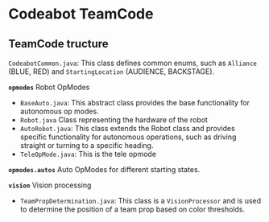 # Codeabot TeamCode

## TeamCode tructure

`CodeabotCommon.java`: This class defines common enums, such as `Alliance` (BLUE, RED) and `StartingLocation` (AUDIENCE, BACKSTAGE).

**`opmodes`** Robot OpModes

- `BaseAuto.java`: This abstract class provides the base functionality for autonomous op modes.
- `Robot.java` Class representing the hardware of the robot
- `AutoRobot.java`: This class extends the Robot class and provides specific functionality for autonomous operations, such as driving straight or turning to a specific heading.
- `TeleOpMode.java`: This is the tele opmode

**`opmodes.autos`**
Auto OpModes for different starting states.

**`vision`** Vision processing

- `TeamPropDetermination.java`: This class is a `VisionProcessor` and is used to determine the position of a team prop based on color thresholds.
